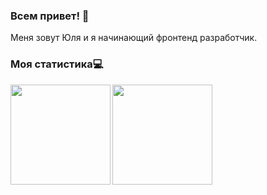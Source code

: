 ### Всем привет! 👋

Меня зовут Юля и я начинающий фронтенд разработчик.



### Моя статистика:computer:
<div>
  <a href="https://github-readme-stats.vercel.app/api/top-langs/?username=jtuvaleva&exclude_repo=DataGym,spatial-course-binder,Spatial_course&layout=compact&hide=jupyter%20notebook">
    <img align="left" height="160" src="https://github-readme-stats.vercel.app/api/top-langs/?username=jtuvaleva&exclude_repo=DataGym,spatial-course-binder,Spatial_course&layout=compact&hide=jupyter%20notebook"/>
  </a>
  
  <a href="https://github-readme-stats.vercel.app/api?username=jtuvaleva&show_icons=true&hide=issues">
  <img align="left" height="160" src="https://github-readme-stats.vercel.app/api?username=jtuvaleva&show_icons=true&hide=issues"/>
  </a>
</div>

<!--
**jtuvaleva/jtuvaleva** is a ✨ _special_ ✨ repository because its `README.md` (this file) appears on your GitHub profile.

Here are some ideas to get you started:

- 🔭 I’m currently working on ...
- 🌱 I’m currently learning ...
- 👯 I’m looking to collaborate on ...
- 🤔 I’m looking for help with ...
- 💬 Ask me about ...
- 📫 How to reach me: ...
- 😄 Pronouns: ...
- ⚡ Fun fact: ...
-->
